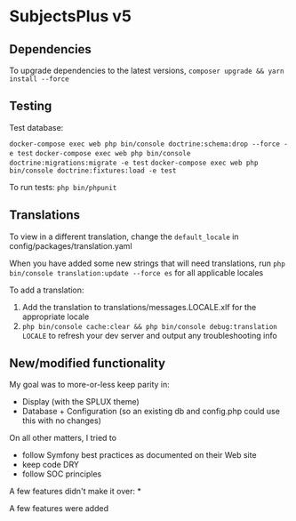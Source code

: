 # SubjectsPlus v5

## Dependencies

To upgrade dependencies to the latest versions, `composer upgrade && yarn install --force`

## Testing

Test database:

`docker-compose exec web php bin/console doctrine:schema:drop --force -e test`
`docker-compose exec web php bin/console doctrine:migrations:migrate -e test`
`docker-compose exec web php bin/console doctrine:fixtures:load -e test`


To run tests: `php bin/phpunit`

## Translations

To view in a different translation, change the `default_locale` in config/packages/translation.yaml

When you have added some new strings that will need translations, run `php bin/console translation:update --force es` for all applicable locales

To add a translation:

1. Add the translation to translations/messages.LOCALE.xlf for the appropriate locale
2. `php bin/console cache:clear && php bin/console debug:translation LOCALE` to refresh your dev server and output any troubleshooting info

## New/modified functionality

My goal was to more-or-less keep parity in:
* Display (with the SPLUX theme)
* Database + Configuration (so an existing db and config.php could use this with no changes)

On all other matters, I tried to
* follow Symfony best practices as documented on their Web site
* keep code DRY
* follow SOC principles

A few features didn't make it over:
* 

A few features were added